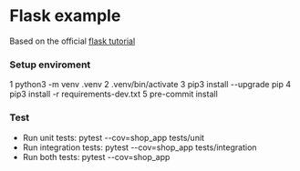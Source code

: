# Flask example

Based on the official [flask tutorial](https://github.com/pallets/flask/tree/main/examples/tutorial/flaskr)


### Setup enviroment 

1    python3 -m venv .venv 
2    .venv/bin/activate
3    pip3 install --upgrade pip
4    pip3 install -r requirements-dev.txt
5    pre-commit install


### Test 
 -  Run unit tests: pytest --cov=shop_app tests/unit
 -  Run integration tests: pytest --cov=shop_app tests/integration
 -  Run both tests: pytest --cov=shop_app
